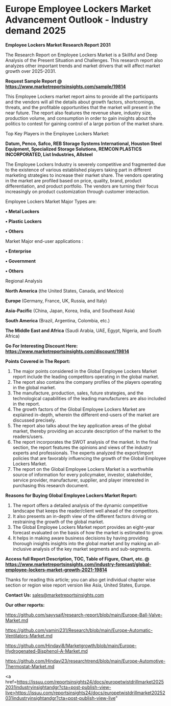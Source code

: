 # Europe Employee Lockers Market Advancement Outlook - Industry demand 2025

<strong>Employee Lockers Market Research Report 2031</strong>

The Research Report on Employee Lockers Market is a Skillful and Deep Analysis of the Present Situation and Challenges. This research report also analyzes other important trends and market drivers that will affect market growth over 2025-2031.

<strong>Request Sample Report @ <a href=https://www.marketreportsinsights.com/sample/19814>https://www.marketreportsinsights.com/sample/19814</a></strong>

This Employee Lockers market report aims to provide all the participants and the vendors will all the details about growth factors, shortcomings, threats, and the profitable opportunities that the market will present in the near future. The report also features the revenue share, industry size, production volume, and consumption in order to gain insights about the politics to contest for gaining control of a large portion of the market share.

Top Key Players in the Employee Lockers Market:

<strong>Datum, Penco, Safco, REB Storage Systems International, Houston Steel Equipment, Specialized Storage Solutions, REMCON PLASTICS INCORPORATED, List Industries, Allsteel</strong>

The Employee Lockers Industry is severely competitive and fragmented due to the existence of various established players taking part in different marketing strategies to increase their market share. The vendors operating in the market are profiled based on price, quality, brand, product differentiation, and product portfolio. The vendors are turning their focus increasingly on product customization through customer interaction.

Employee Lockers Market Major Types are:

<strong>• Metal Lockers

• Plastic Lockers

• Others</strong>

Market Major end-user applications :

<strong>• Enterprise

• Government

• Others</strong>

Regional Analysis

</u><strong><b>North America</b></strong> (the United States, Canada, and Mexico)

<strong><b>Europe </b></strong>(Germany, France, UK, Russia, and Italy)

<strong><b>Asia-Pacific</b></strong> (China, Japan, Korea, India, and Southeast Asia)

<strong><b>South America</b></strong> (Brazil, Argentina, Colombia, etc.)

<strong><b>The Middle East and Africa</b></strong> (Saudi Arabia, UAE, Egypt, Nigeria, and South Africa)

<strong>Go For Interesting Discount Here: <a href=https://www.marketreportsinsights.com/discount/19814>https://www.marketreportsinsights.com/discount/19814</a></strong>

<strong>Points Covered in The Report:</strong>
<ol>
  <li>The major points considered in the Global Employee Lockers Market report include the leading competitors operating in the global market.</li>
  <li>The report also contains the company profiles of the players operating in the global market.</li>
  <li>The manufacture, production, sales, future strategies, and the technological capabilities of the leading manufacturers are also included in the report.</li>
  <li>The growth factors of the Global Employee Lockers Market are explained in-depth, wherein the different end-users of the market are discussed precisely.</li>
  <li>The report also talks about the key application areas of the global market, thereby providing an accurate description of the market to the readers/users.</li>
  <li>The report incorporates the SWOT analysis of the market. In the final section, the report features the opinions and views of the industry experts and professionals. The experts analyzed the export/import policies that are favorably influencing the growth of the Global Employee Lockers Market.</li>
  <li>The report on the Global Employee Lockers Market is a worthwhile source of information for every policymaker, investor, stakeholder, service provider, manufacturer, supplier, and player interested in purchasing this research document.</li>
</ol>
<strong>Reasons for Buying Global Employee Lockers Market Report:</strong>

<ol>
  <li>The report offers a detailed analysis of the dynamic competitive landscape that keeps the reader/client well ahead of the competitors.</li>
  <li>It also presents an in-depth view of the different factors driving or restraining the growth of the global market.</li>
  <li>The Global Employee Lockers Market report provides an eight-year forecast evaluated on the basis of how the market is estimated to grow.</li>
  <li>It helps in making aware business decisions by having providing thorough insights insights into the global market and by making an all-inclusive analysis of the key market segments and sub-segments.</li>
</ol>
<strong>Access full Report Description, TOC, Table of Figure, Chart, etc. @ <a href=https://www.marketreportsinsights.com/industry-forecast/global-employee-lockers-market-growth-2021-19814>https://www.marketreportsinsights.com/industry-forecast/global-employee-lockers-market-growth-2021-19814</a></strong>


Thanks for reading this article; you can also get individual chapter wise section or region wise report version like Asia, United States, Europe.

<strong>Contact Us:</strong>
sales@marketreportsinsights.com

<strong>Our other reports:</strong>

<a href=https://github.com/sayysaif/research-report/blob/main/Europe-Ball-Valve-Market.md>https://github.com/sayysaif/research-report/blob/main/Europe-Ball-Valve-Market.md</a>

<a href=https://github.com/yamini231/Research/blob/main/Europe-Automatic-Ventilators-Market.md>https://github.com/yamini231/Research/blob/main/Europe-Automatic-Ventilators-Market.md</a>

<a href=https://github.com/Hindavi8/Marketgrowth/blob/main/Europe-Hydrogenated-Bisphenol-A-Market.md>https://github.com/Hindavi8/Marketgrowth/blob/main/Europe-Hydrogenated-Bisphenol-A-Market.md</a>

<a href=https://github.com/Hindavi23/researchtrend/blob/main/Europe-Automotive-Thermostat-Market.md>https://github.com/Hindavi23/researchtrend/blob/main/Europe-Automotive-Thermostat-Market.md</a>

<a href=https://issuu.com/reportsinsights24/docs/europetwistdrillmarket20252031industryinsightandgr?cta=post-publish-view-live>https://issuu.com/reportsinsights24/docs/europetwistdrillmarket20252031industryinsightandgr?cta=post-publish-view-live</a>"
